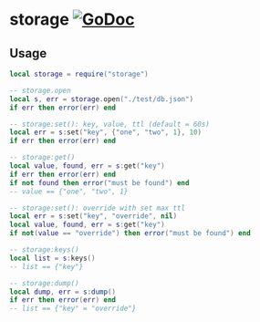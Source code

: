 # storage [![GoDoc](https://pkg.go.dev/badge/github.com/luevano/mangal-lua-libs/storage.svg)](https://pkg.go.dev/github.com/luevano/mangal-lua-libs/storage)

## Usage

```lua
local storage = require("storage")

-- storage.open
local s, err = storage.open("./test/db.json")
if err then error(err) end

-- storage:set(): key, value, ttl (default = 60s)
local err = s:set("key", {"one", "two", 1}, 10)
if err then error(err) end

-- storage:get()
local value, found, err = s:get("key")
if err then error(err) end
if not found then error("must be found") end
-- value == {"one", "two", 1}

-- storage:set(): override with set max ttl
local err = s:set("key", "override", nil)
local value, found, err = s:get("key")
if not(value == "override") then error("must be found") end

-- storage:keys()
local list = s:keys()
-- list == {"key"}

-- storage:dump()
local dump, err = s:dump()
if err then error(err) end
-- list == {"key" = "override"}

```
